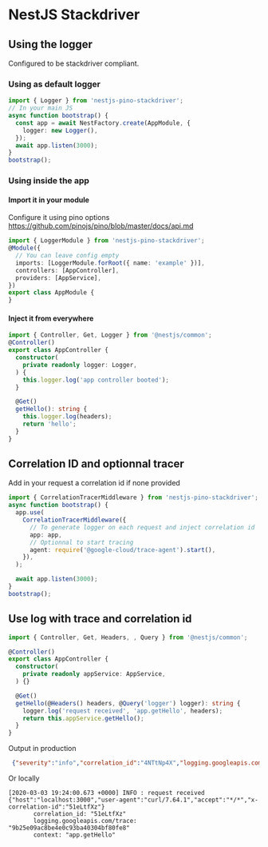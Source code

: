 
# NestJS Stackdriver
## Using the logger
Configured to be stackdriver compliant.

### Using as default logger
```typescript
import { Logger } from 'nestjs-pino-stackdriver';
// In your main JS
async function bootstrap() {
  const app = await NestFactory.create(AppModule, {
    logger: new Logger(),
  });
  await app.listen(3000);
}
bootstrap();
```

### Using inside the app
#### Import it in your module 
Configure it using pino options  https://github.com/pinojs/pino/blob/master/docs/api.md
```typescript
import { LoggerModule } from 'nestjs-pino-stackdriver';
@Module({
  // You can leave config empty
  imports: [LoggerModule.forRoot({ name: 'example' })],
  controllers: [AppController],
  providers: [AppService],
})
export class AppModule {
}
```
#### Inject it from everywhere
```typescript
import { Controller, Get, Logger } from '@nestjs/common';
@Controller()
export class AppController {
  constructor(
    private readonly logger: Logger,
  ) {
    this.logger.log('app controller booted');
  }

  @Get()
  getHello(): string {
    this.logger.log(headers);
    return 'hello';
  }
}
```

## Correlation ID and optionnal tracer
Add in your request a correlation id if none provided

```typescript
import { CorrelationTracerMiddleware } from 'nestjs-pino-stackdriver';
async function bootstrap() {
  app.use(
    CorrelationTracerMiddleware({
      // To generate logger on each request and inject correlation id
      app: app,
      // Optionnal to start tracing
      agent: require('@google-cloud/trace-agent').start(),
    }),
  );

  await app.listen(3000);
}
bootstrap();
```

## Use log with trace and correlation id
```typescript
import { Controller, Get, Headers, , Query } from '@nestjs/common';

@Controller()
export class AppController {
  constructor(
    private readonly appService: AppService,
  ) {}

  @Get()
  getHello(@Headers() headers, @Query('logger') logger): string {
    logger.log('request received', 'app.getHello', headers);
    return this.appService.getHello();
  }
}
```

Output in production
```json
 {"severity":"info","correlation_id":"4NTtNp4X","logging.googleapis.com/trace":"281fe620078d4562b311712cf42faefd","context":"app.getHello","message":"request received {\"host\":\"localhost:3000\",\"user-agent\":\"curl/7.64.1\",\"accept\":\"*/*\",\"x-correlation-id\":\"4NTtNp4X\"}","v":1}
```
Or locally
```
[2020-03-03 19:24:00.673 +0000] INFO : request received {"host":"localhost:3000","user-agent":"curl/7.64.1","accept":"*/*","x-correlation-id":"51eLtfXz"}
       correlation_id: "51eLtfXz"
       logging.googleapis.com/trace: "9b25e09ac8be4e0c93ba40304bf80fe8"
       context: "app.getHello"
```